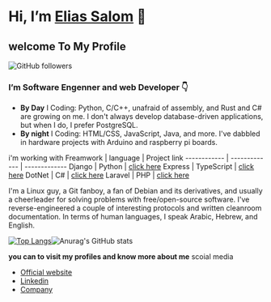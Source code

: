 
#  Hi, I’m [Elias Salom](https://eliassalom.github.io/Website/) 👋
##   welcome To My Profile

![GitHub followers](https://img.shields.io/github/followers/EliasSalom?style=for-the-badge)

### I’m Software Engenner and web Developer :point_down:

 - **By Day** I Coding: Python, C/C++, unafraid of assembly, and Rust and C# are growing on me. I don't always develop database-driven
   applications, but when I do, I prefer PostgreSQL.
 - **By night** I Coding: HTML/CSS, JavaScript, Java, and more. I've dabbled in hardware projects with Arduino and raspberry pi boards.


i'm working with 
Freamwork | language | Project link
------------ | ------------- | -------------
Django | Python | [click here](http://github.com)
Express | TypeScript | [click here](http://github.com)
DotNet | C# | [click here](http://github.com)
Laravel | PHP | [click here](http://github.com)
 
I'm a Linux guy, a Git fanboy, a fan of Debian and its derivatives, and usually a cheerleader for solving problems with free/open-source software. I've reverse-engineered a couple of interesting protocols and written cleanroom documentation.
In terms of human languages, I speak Arabic, Hebrew, and English.

[![Top Langs](https://github-readme-stats.vercel.app/api/top-langs/?username=EliasSalom&langs_count=3)](https://github.com/EliasSalom/github-readme-stats)![Anurag's GitHub stats](https://github-readme-stats.vercel.app/api?username=EliasSalom&show_icons=true)

**you can to visit my profiles and know more about me**
scoial media
* [Official website](https://eliassalom.github.io/Website/)
* [Linkedin](https://www.linkedin.com/in/elias-salom-8a9a756b/)
* [Company](https://cybermood.io/)

<!-- <a href="https://github.com/anuraghazra/github-readme-stats">
  <img align="center" src="https://github-readme-stats.vercel.app/api/pin/?username=anuraghazra&repo=github-readme-stats" />
</a>
<a href="https://github.com/anuraghazra/convoychat">
  <img align="center" src="https://github-readme-stats.vercel.app/api/pin/?username=anuraghazra&repo=convoychat" />
</a> -->



<!---
EliasSalom/EliasSalom is a ✨ special ✨ repository because its `README.md` (this file) appears on your GitHub profile.
You can click the Preview link to take a look at your changes.
--->
